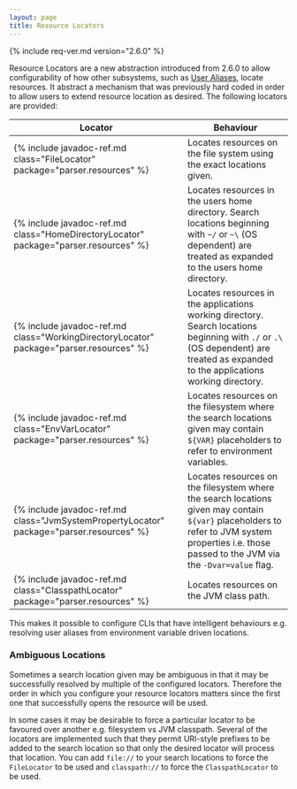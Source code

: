 ```yaml
---
layout: page
title: Resource Locators
---
```


{% include req-ver.md version="2.6.0" %}

Resource Locators are a new abstraction introduced from 2.6.0 to allow configurability of how other subsystems, such as [User Aliases](aliases.html), locate resources.  It abstract a mechanism that was previously hard coded in order to allow users to extend resource location as desired.  The following locators are provided:

| Locator | Behaviour |
|--------------|----------------|
| {% include javadoc-ref.md class="FileLocator" package="parser.resources" %} | Locates resources on the file system using the exact locations given. |
| {% include javadoc-ref.md class="HomeDirectoryLocator" package="parser.resources" %} | Locates resources in the users home directory.  Search locations beginning with `~/` or `~\` (OS dependent) are treated as expanded to the users home directory. |
| {% include javadoc-ref.md class="WorkingDirectoryLocator" package="parser.resources" %} | Locates resources in the applications working directory.  Search locations beginning with `./` or `.\` (OS dependent) are treated as expanded to the applications working directory. |
| {% include javadoc-ref.md class="EnvVarLocator" package="parser.resources" %} | Locates resources on the filesystem where the search locations given may contain `${VAR}` placeholders to refer to environment variables. |
| {% include javadoc-ref.md class="JvmSystemPropertyLocator" package="parser.resources" %} | Locates resources on the filesystem where the search locations given may contain `${var}` placeholders to refer to JVM system properties i.e. those passed to the JVM via the `-Dvar=value` flag. |
| {% include javadoc-ref.md class="ClasspathLocator" package="parser.resources" %} | Locates resources on the JVM class path. |

This makes it possible to configure CLIs that have intelligent behaviours e.g. resolving user aliases from environment variable driven locations.


### Ambiguous Locations

Sometimes a search location given may be ambiguous in that it may be successfully resolved by multiple of the configured locators.  Therefore the order in which you configure your resource locators matters since the first one that successfully opens the resource will be used.

In some cases it may be desirable to force a particular locator to be favoured over another e.g. filesystem vs JVM classpath.  Several of the locators are implemented such that they permit URI-style prefixes to be added to the search location so that only the desired locator will process that location.  You can add `file://` to your search locations to force the `FileLocator` to be used and `classpath://` to force the `ClasspathLocator` to be used.

